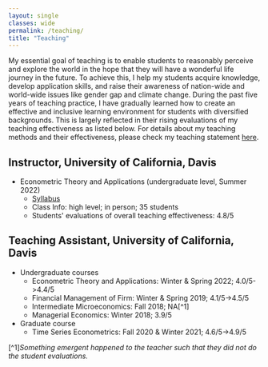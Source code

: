```yaml
---
layout: single
classes: wide
permalink: /teaching/
title: "Teaching"
---
```


My essential goal of teaching is to enable students to reasonably perceive and explore the world in the hope that they will have a wonderful life journey in the future. To achieve this, I help my students acquire knowledge, develop application skills, and raise their awareness of nation-wide and world-wide issues like gender gap and climate change. During the past five years of teaching practice, I have gradually learned how to create an effective and inclusive learning environment for students with diversified backgrounds. This is largely reflected in their rising evaluations of my teaching effectiveness as listed below. For details about my teaching methods and their effectiveness, please check my teaching statement [here](/files/pdf/teaching/TS.pdf).

## Instructor, University of California, Davis
- Econometric Theory and Applications (undergraduate level, Summer 2022)
    - [Syllabus](/files/pdf/teaching/ARE106SummerSyllabus.pdf)
    - Class Info: high level; in person; 35 students
    - Students' evaluations of overall teaching effectiveness: 4.8/5

## Teaching Assistant, University of California, Davis
- Undergraduate courses
    - Econometric Theory and Applications: Winter & Spring 2022; 4.0/5->4.4/5
    - Financial Management of Firm: Winter & Spring 2019; 4.1/5->4.5/5
    - Intermediate Microeconomics: Fall 2018; NA[^1]
    - Managerial Economics: Winter 2018; 3.9/5
- Graduate course
    - Time Series Econometrics: Fall 2020 & Winter 2021; 4.6/5->4.9/5

[^1]*Something emergent happened to the teacher such that they did not do the student evaluations.*
